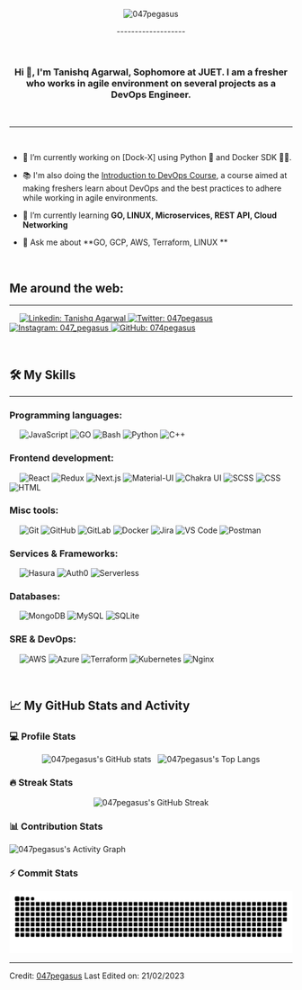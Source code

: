 <p align="center">
 <img alt="047pegasus" src="https://github.com/047pegasus/047pegasus/blob/baf3745efda2ab45bfd9f6834f423981943d6a84/.github/Flow%201%401x-60fps.gif" />
</p>
<p align="center">
-------------------
</p>

&emsp;
<h3 align="center">Hi 👋, I'm Tanishq Agarwal, Sophomore at JUET. I am a fresher who works in agile environment on several projects as a DevOps Engineer.</h3>
&emsp;

-------------------
&emsp;

- 🔭 I’m currently working on [Dock-X] using Python 🐍 and Docker SDK 👨‍💻. 
- 📚 I'm also doing the [Introduction to DevOps Course](https://www.coursera.org/learn/intro-to-devops?utm_source=mobile&utm_source=link&utm_medium=page_share&utm_content=lih&utm_campaign=card_button), a course aimed at making freshers learn about DevOps and the best practices to adhere while working in agile environments. 

- 🌱 I’m currently learning **GO, LINUX, Microservices, REST API, Cloud Networking**

- 💬 Ask me about **GO, GCP, AWS, Terraform, LINUX **

&emsp;

## Me around the web:
-------------------


&emsp;
<a href="https://www.linkedin.com/in/tanishq-agarwal047/">
    ![Linkedin: Tanishq Agarwal](https://img.shields.io/badge/-TanishqAgarwal-blue?style=flat-square&logo=Linkedin&logoColor=white)
</a>
<a href="https://twitter.com/intent/follow?screen_name=047pegasus">
    ![Twitter: 047pegasus](https://img.shields.io/twitter/follow/047pegasus?style=social)
</a>
<a href="https://www.instagram.com/047_pegasus/">
    ![Instagram: 047_pegasus](https://img.shields.io/badge/-047pegasus-000?&logo=Instagram)
</a>
<a href="https://github.com/047pegasus">
    ![GitHub: 074pegasus](https://img.shields.io/github/followers/047pegasus?label=follow&style=social)
</a>

&emsp;

## 🛠️ My Skills
-------------------
### Programming languages:
&emsp;
![JavaScript](https://img.shields.io/badge/-JavaScript-000?&logo=JavaScript)
![GO](https://img.shields.io/badge/-GO-000?&logo=Go)
![Bash](https://img.shields.io/badge/-Bash-000?&logo=GNU-Bash)
![Python](https://img.shields.io/badge/-Python-000?&logo=Python)
![C++](https://img.shields.io/badge/-C++-000?&logo=C)

### Frontend development:
&emsp;
![React](https://img.shields.io/badge/-React-000?&logo=React)
![Redux](https://img.shields.io/badge/-Redux-000?&logo=Redux)
![Next.js](https://img.shields.io/badge/-Next.js-000?&logo=Next.js)
![Material-UI](https://img.shields.io/badge/-Material--UI-000?&logo=Material-UI)
![Chakra UI](https://img.shields.io/badge/-Chakra%20UI-000?&logo=Chakra-UI)
![SCSS](https://img.shields.io/badge/-SCSS-000?&logo=Sass)
![CSS](https://img.shields.io/badge/-CSS-000?&logo=CSS3)
![HTML](https://img.shields.io/badge/-HTML-000?&logo=HTML5)
### Misc tools:
&emsp;
![Git](https://img.shields.io/badge/-Git-000?&logo=Git)
![GitHub](https://img.shields.io/badge/-GitHub-000?&logo=GitHub)
![GitLab](https://img.shields.io/badge/-GitLab-000?&logo=GitLab)
![Docker](https://img.shields.io/badge/-Docker-000?&logo=Docker)
![Jira](https://img.shields.io/badge/-Jira-000?&logo=Jira)
![VS Code](https://img.shields.io/badge/-VS%20Code-000?&logo=Visual-Studio-Code)
![Postman](https://img.shields.io/badge/-Postman-000?&logo=Postman)

### Services & Frameworks: 
&emsp;
![Hasura](https://img.shields.io/badge/-Hasura-000?&logo=Hasura)
![Auth0](https://img.shields.io/badge/-Auth0-000?&logo=Auth0)
![Serverless](https://img.shields.io/badge/-Serverless-000?&logo=Serverless)


### Databases:
&emsp;
![MongoDB](https://img.shields.io/badge/-MongoDB-000?&logo=MongoDB)
![MySQL](https://img.shields.io/badge/-MySQL-000?&logo=MySQL)
![SQLite](https://img.shields.io/badge/-SQLite-000?&logo=SQLite)

### SRE & DevOps:
&emsp;
![AWS](https://img.shields.io/badge/-AWS-000?&logo=Amazon-AWS)
![Azure](https://img.shields.io/badge/-Azure-000?&logo=Microsoft-Azure)
![Terraform](https://img.shields.io/badge/-Terraform-000?&logo=Terraform)
![Kubernetes](https://img.shields.io/badge/-Kubernetes-000?&logo=Kubernetes)
![Nginx](https://img.shields.io/badge/-Nginx-000?&logo=Nginx)


&emsp;

## 📈 My GitHub Stats and Activity

### 💻 Profile Stats

<p align="center">
 <img alt="047pegasus's GitHub stats" src="https://github-readme-stats.vercel.app/api?username=047pegasus&theme=radical&show_icons=true" />
&nbsp 
 <img alt="047pegasus's Top Langs" src="https://github-readme-stats.vercel.app/api/top-langs/?username=047pegasus&layout=compact&theme=radical" />
</p>

### 🔥 Streak Stats

<p align="center"><img alt="047pegasus's GitHub Streak" src="https://github-readme-streak-stats.herokuapp.com?user=047pegasus&theme=tokyonight_duo" /></p>

### 📊 Contribution Stats

<img alt="047pegasus's Activity Graph" src="https://github-readme-activity-graph.cyclic.app/graph/?username=047pegasus&bg_color=1F222E&color=F8D866&line=F85D7F&point=FFFFFF&hide_border=true" />

### ⚡ Commit Stats
<p align="center">
<picture>
  <source media="(prefers-color-scheme: dark)" srcset="https://github.com/047pegasus/047pegasus/blob/output/github-snake-dark.svg">
  <source media="(prefers-color-scheme: light)" srcset="https://github.com/047pegasus/047pegasus/blob/output/github-snake-dark.svg">
  <img alt="github-snake" src="https://github.com/047pegasus/047pegasus/blob/output/github-snake-dark.svg">
</picture>
</p>

------
Credit: [047pegasus](https://github.com/047pegasus)
Last Edited on: 21/02/2023
